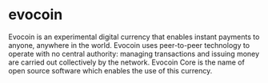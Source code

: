 # evocoin
Evocoin is an experimental digital currency that enables instant payments to anyone, anywhere in the world. Evocoin uses peer-to-peer technology to operate with no central authority: managing transactions and issuing money are carried out collectively by the network. Evocoin Core is the name of open source software which enables the use of this currency.
